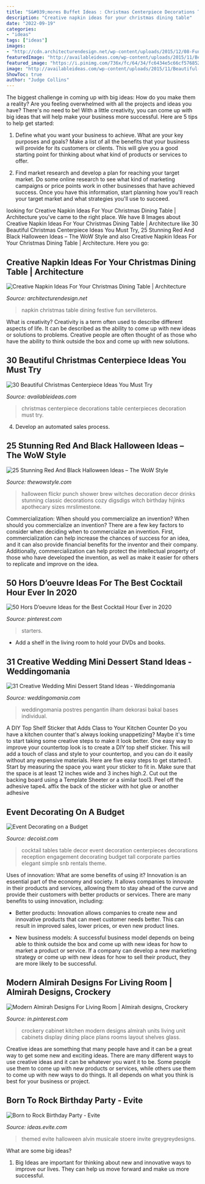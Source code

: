 ```yaml
---
title: "S&#039;mores Buffet Ideas : Christmas Centerpiece Decorations Table Centerpieces Decoration Must Try"
description: "Creative napkin ideas for your christmas dining table"
date: "2022-09-19"
categories:
- "ideas"
tags: ["ideas"]
images:
- "http://cdn.architecturendesign.net/wp-content/uploads/2015/12/08-Fun-And-Festive-Napkin-AD.jpg"
featuredImage: "http://availableideas.com/wp-content/uploads/2015/11/Beautiful-Christmas-Centerpieces-17.jpg"
featured_image: "https://i.pinimg.com/736x/fc/64/34/fc6434e5c66cf57685203b1f56553ec1.jpg"
image: "http://availableideas.com/wp-content/uploads/2015/11/Beautiful-Christmas-Centerpieces-17.jpg"
ShowToc: true
author: "Judge Collins"
---
```



The biggest challenge in coming up with big ideas: How do you make them a reality?
Are you feeling overwhelmed with all the projects and ideas you have? There's no need to be! With a little creativity, you can come up with big ideas that will help make your business more successful. Here are 5 tips to help get started: 
1. Define what you want your business to achieve. What are your key purposes and goals? Make a list of all the benefits that your business will provide for its customers or clients. This will give you a good starting point for thinking about what kind of products or services to offer. 

2. Find market research and develop a plan for reaching your target market. Do some online research to see what kind of marketing campaigns or price points work in other businesses that have achieved success. Once you have this information, start planning how you'll reach your target market and what strategies you'll use to succeed.

	

		
looking for Creative Napkin Ideas For Your Christmas Dining Table | Architecture you've came to the right place. We have 8 Images about Creative Napkin Ideas For Your Christmas Dining Table | Architecture like 30 Beautiful Christmas Centerpiece Ideas You Must Try, 25 Stunning Red And Black Halloween Ideas – The WoW Style and also Creative Napkin Ideas For Your Christmas Dining Table | Architecture. Here you go:
		
    
## Creative Napkin Ideas For Your Christmas Dining Table | Architecture

<img loading=lazy src="http://cdn.architecturendesign.net/wp-content/uploads/2015/12/08-Fun-And-Festive-Napkin-AD.jpg" onerror="this.onerror=null;this.src='https://tse1.mm.bing.net/th?id=OIP.rRNoXBaYUl_CuvaBAo8QgAHaLH&amp;pid=15.1';" alt="Creative Napkin Ideas For Your Christmas Dining Table | Architecture">

_Source: architecturendesign.net_

>napkin christmas table dining festive fun servilleteros. 

	

What is creativity?
Creativity is a term often used to describe different aspects of life. It can be described as the ability to come up with new ideas or solutions to problems. Creative people are often thought of as those who have the ability to think outside the box and come up with new solutions.

    
## 30 Beautiful Christmas Centerpiece Ideas You Must Try

<img loading=lazy src="http://availableideas.com/wp-content/uploads/2015/11/Beautiful-Christmas-Centerpieces-17.jpg" onerror="this.onerror=null;this.src='https://tse3.mm.bing.net/th?id=OIP.00bLJlTVhMFekw8v8OmT4AHaJ4&amp;pid=15.1';" alt="30 Beautiful Christmas Centerpiece Ideas You Must Try">

_Source: availableideas.com_

>christmas centerpiece decorations table centerpieces decoration must try. 

	

4. Develop an automated sales process.

    
## 25 Stunning Red And Black Halloween Ideas – The WoW Style

<img loading=lazy src="http://thewowstyle.com/wp-content/uploads/2016/07/halloween-wedding-centerpieces.jpg" onerror="this.onerror=null;this.src='https://tse3.mm.bing.net/th?id=OIP.arWurlmSW-WjMztCNp5ZgAHaLJ&amp;pid=15.1';" alt="25 Stunning Red And Black Halloween Ideas – The WoW Style">

_Source: thewowstyle.com_

>halloween flickr punch shower brew witches decoration decor drinks stunning classic decorations cozy digsdigs witch birthday hijinks apothecary sizes mrslimestone. 

	

Commercialization: When should you commercialize an invention?
When should you commercialize an invention? 
There are a few key factors to consider when deciding when to commercialize an invention. First, commercialization can help increase the chances of success for an idea, and it can also provide financial benefits for the inventor and their company. Additionally, commercialization can help protect the intellectual property of those who have developed the invention, as well as make it easier for others to replicate and improve on the idea.

    
## 50 Hors D’oeuvre Ideas For The Best Cocktail Hour Ever In 2020

<img loading=lazy src="https://i.pinimg.com/736x/fc/64/34/fc6434e5c66cf57685203b1f56553ec1.jpg" onerror="this.onerror=null;this.src='https://tse2.mm.bing.net/th?id=OIP.2B0qhEqZDP8pEYGHGmKeRgHaKE&amp;pid=15.1';" alt="50 Hors D’oeuvre Ideas for the Best Cocktail Hour Ever in 2020">

_Source: pinterest.com_

>starters. 

	

- Add a shelf in the living room to hold your DVDs and books.

    
## 31 Creative Wedding Mini Dessert Stand Ideas - Weddingomania

<img loading=lazy src="https://i.weddingomania.com/31-Wedding-Mini-Dessert-Stand-Ideas14.jpg" onerror="this.onerror=null;this.src='https://tse2.mm.bing.net/th?id=OIP.TMqV2tyUOBNrMsCCDdM0zAAAAA&amp;pid=15.1';" alt="31 Creative Wedding Mini Dessert Stand Ideas - Weddingomania">

_Source: weddingomania.com_

>weddingomania postres pengantin ilham dekorasi bakal bases individual. 

	

A DIY Top Shelf Sticker that Adds Class to Your Kitchen Counter
Do you have a kitchen counter that's always looking unappetizing? Maybe it's time to start taking some creative steps to make it look better. One easy way to improve your countertop look is to create a DIY top shelf sticker. This will add a touch of class and style to your countertop, and you can do it easily without any expensive materials. Here are five easy steps to get started:1. Start by measuring the space you want your sticker to fit in. Make sure that the space is at least 12 inches wide and 3 inches high.2. Cut out the backing board using a Template Sheeter or a similar tool3. Peel off the adhesive tape4. affix the back of the sticker with hot glue or another adhesive
    
## Event Decorating On A Budget

<img loading=lazy src="http://cdn.decoist.com/wp-content/uploads/2016/10/Cocktail-tables-from-SnB-Party-Rentals.jpg" onerror="this.onerror=null;this.src='https://tse1.mm.bing.net/th?id=OIP.jviJ7jptrBWN8UO_SRGkmAHaLH&amp;pid=15.1';" alt="Event Decorating on a Budget">

_Source: decoist.com_

>cocktail tables table decor event decoration centerpieces decorations reception engagement decorating budget tall corporate parties elegant simple snb rentals theme. 

	

Uses of innovation: What are some benefits of using it?
Innovation is an essential part of the economy and society. It allows companies to innovate in their products and services, allowing them to stay ahead of the curve and provide their customers with better products or services. There are many benefits to using innovation, including: 
- Better products: Innovation allows companies to create new and innovative products that can meet customer needs better. This can result in improved sales, lower prices, or even new product lines.

- New business models: A successful business model depends on being able to think outside the box and come up with new ideas for how to market a product or service. If a company can develop a new marketing strategy or come up with new ideas for how to sell their product, they are more likely to be successful.

    
## Modern Almirah Designs For Living Room | Almirah Designs, Crockery

<img loading=lazy src="https://i.pinimg.com/736x/c1/c3/fa/c1c3fa664a2f1c31caef4dc820eeb438.jpg" onerror="this.onerror=null;this.src='https://tse1.mm.bing.net/th?id=OIP.dxCDgL6ciqYDfSAAN-KlfAHaJ4&amp;pid=15.1';" alt="Modern Almirah Designs For Living Room | Almirah designs, Crockery">

_Source: in.pinterest.com_

>crockery cabinet kitchen modern designs almirah units living unit cabinets display dining place plans rooms layout shelves glass. 

	

Creative ideas are something that many people have and it can be a great way to get some new and exciting ideas. There are many different ways to use creative ideas and it can be whatever you want it to be. Some people use them to come up with new products or services, while others use them to come up with new ways to do things. It all depends on what you think is best for your business or project.

    
## Born To Rock Birthday Party - Evite

<img loading=lazy src="https://ideas.evite.com/media/table3.jpg" onerror="this.onerror=null;this.src='https://tse2.mm.bing.net/th?id=OIP.vHSty2n5sGB3pmRoTHyUkwHaLH&amp;pid=15.1';" alt="Born to Rock Birthday Party - Evite">

_Source: ideas.evite.com_

>themed evite halloween alvin musicale stoere invite greygreydesigns. 

	

What are some big ideas?
1. Big Ideas are important for thinking about new and innovative ways to improve our lives. They can help us move forward and make us more successful.

